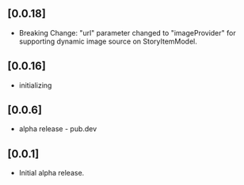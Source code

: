 ## [0.0.18]

* Breaking Change: "url" parameter changed to "imageProvider" for supporting dynamic image source on StoryItemModel.

## [0.0.16]

* initializing

## [0.0.6]

* alpha release - pub.dev

## [0.0.1]

* Initial alpha release.
